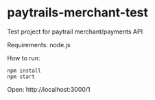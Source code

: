 # paytrails-merchant-test
Test project for paytrail merchant/payments API

Requirements: node.js

How to run:
```
npm install
npm start
```

Open: http://localhost:3000/1
